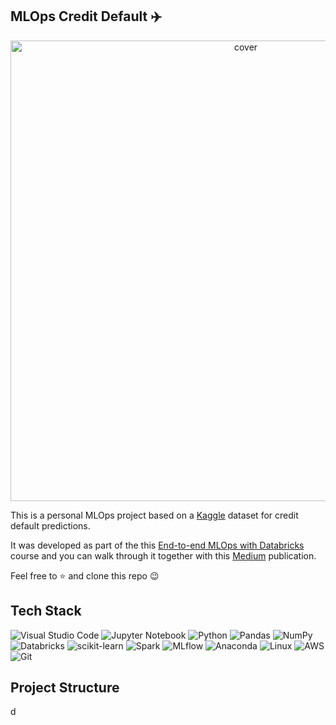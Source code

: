 ## MLOps Credit Default ✈️

<p align="center">
<img width="737" alt="cover" src="https://github.com/user-attachments/assets/a1c18fba-9e39-45b5-8fcd-bceb1f5f5af9">
</p>

This is a personal MLOps project based on a [Kaggle](https://www.kaggle.com/datasets/uciml/default-of-credit-card-clients-dataset/data) dataset for credit default predictions.

It was developed as part of the this [End-to-end MLOps with Databricks](https://www.kaggle.com/datasets/uciml/default-of-credit-card-clients-dataset/data) course and you can walk through it together with this [Medium](https://medium.com/@benitomartin/8cd9a85cc3c0) publication.

Feel free to ⭐ and clone this repo 😉

## Tech Stack

![Visual Studio Code](https://img.shields.io/badge/Visual%20Studio%20Code-0078d7.svg?style=for-the-badge&logo=visual-studio-code&logoColor=white)
![Jupyter Notebook](https://img.shields.io/badge/jupyter-%23FA0F00.svg?style=for-the-badge&logo=jupyter&logoColor=white)
![Python](https://img.shields.io/badge/python-3670A0?style=for-the-badge&logo=python&logoColor=ffdd54)
![Pandas](https://img.shields.io/badge/pandas-%23150458.svg?style=for-the-badge&logo=pandas&logoColor=white)
![NumPy](https://img.shields.io/badge/numpy-%23013243.svg?style=for-the-badge&logo=numpy&logoColor=white)
![Databricks](https://img.shields.io/badge/Databricks-FF3621?style=for-the-badge&logo=Databricks&logoColor=white)
![scikit-learn](https://img.shields.io/badge/scikit--learn-%23F7931E.svg?style=for-the-badge&logo=scikit-learn&logoColor=white)
![Spark](https://img.shields.io/badge/Apache_Spark-FFFFFF?style=for-the-badge&logo=apachespark&logoColor=#E35A16)
![MLflow](https://img.shields.io/badge/MLflow-0194E2.svg?style=for-the-badge&logo=MLflow&logoColor=white)
![Anaconda](https://img.shields.io/badge/Anaconda-%2344A833.svg?style=for-the-badge&logo=anaconda&logoColor=white)
![Linux](https://img.shields.io/badge/Linux-FCC624?style=for-the-badge&logo=linux&logoColor=white)
![AWS](https://img.shields.io/badge/AWS-%23FF9900.svg?style=for-the-badge&logo=amazon-aws&logoColor=white)
![Git](https://img.shields.io/badge/git-%23F05033.svg?style=for-the-badge&logo=git&logoColor=white)

## Project Structure

d
